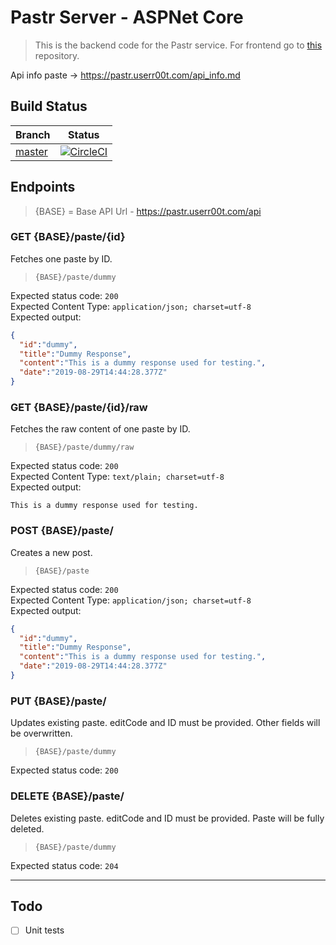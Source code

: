 # Pastr Server - ASPNet Core

> This is the backend code for the Pastr service. For frontend go to [this](https://github.com/pastr-git/client) repository.

Api info paste -> https://pastr.userr00t.com/api_info.md

## Build Status
|Branch|Status|
|---|---|
|[master](https://github.com/pastr-git/server/blob/master/)|[![CircleCI](https://circleci.com/gh/pastr-git/server/tree/master.svg?style=svg)](https://circleci.com/gh/pastr-git/server/tree/master)|

## Endpoints
> {BASE} = Base API Url - https://pastr.userr00t.com/api

### GET {BASE}/paste/{id}
Fetches one paste by ID.
 
> `{BASE}/paste/dummy`

Expected status code: `200`  
Expected Content Type: `application/json; charset=utf-8`  
Expected output:
```json
{
  "id":"dummy",
  "title":"Dummy Response",
  "content":"This is a dummy response used for testing.",
  "date":"2019-08-29T14:44:28.377Z"
}
```
 
### GET {BASE}/paste/{id}/raw
Fetches the raw content of one paste by ID.
 
> `{BASE}/paste/dummy/raw`

Expected status code: `200`  
Expected Content Type: `text/plain; charset=utf-8`  
Expected output:
```
This is a dummy response used for testing.
```
 
### POST {BASE}/paste/
Creates a new post.
 
> `{BASE}/paste`

Expected status code: `200`  
Expected Content Type: `application/json; charset=utf-8`  
Expected output:
```json
{
  "id":"dummy",
  "title":"Dummy Response",
  "content":"This is a dummy response used for testing.",
  "date":"2019-08-29T14:44:28.377Z"
}
```
 
### PUT {BASE}/paste/
Updates existing paste. editCode and ID must be provided. Other fields will be overwritten.
 
> `{BASE}/paste/dummy`

Expected status code: `200`
 
### DELETE {BASE}/paste/
Deletes existing paste. editCode and ID must be provided. Paste will be fully deleted.
 
> `{BASE}/paste/dummy`

Expected status code: `204`

___

## Todo
- [ ] Unit tests
